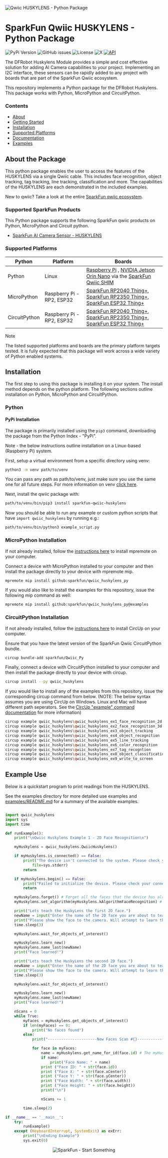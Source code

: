 ![Qwiic HUSKYLENS - Python Package](docs/images/gh-banner.png "qwiic HUSKYLENS Python Package")

# SparkFun Qwiic HUSKYLENS - Python Package

![PyPi Version](https://img.shields.io/pypi/v/sparkfun_qwiic_huskylens)
![GitHub issues](https://img.shields.io/github/issues/sparkfun/qwiic_huskylens_py)
![License](https://img.shields.io/github/license/sparkfun/qwiic_huskylens_py)
![X](https://img.shields.io/twitter/follow/sparkfun)
[![API](https://img.shields.io/badge/API%20Reference-blue)](https://docs.sparkfun.com/qwiic_huskylens_py/classqwiic__huskylens_1_1_qwiic_huskylens.html)

The DFRobot Huskylens Module provides a simple and cost effective solution for adding AI Camera capabilities to your project. Implementing an I2C interface, these sensors can be rapidly added to any project with boards that are part of the SparkFun Qwiic ecosystem.

This repository implements a Python package for the DFRobot Huskylens. This package works with Python, MicroPython and CircuitPython.

### Contents

* [About](#about-the-package)
* [Getting Started](#getting-started)
* [Installation](#installation)
* [Supported Platforms](#supported-platforms)
* [Documentation](https://docs.sparkfun.com/qwiic_huskylens_py/classqwiic__huskylens_1_1_qwiic_huskylens.html)
* [Examples](#examples)

## About the Package

This python package enables the user to access the features of the HUSKYLENS via a single Qwiic cable. This includes face recognition, object tracking, tag tracking, line tracking, classification and more. The capabilities of the HUSKYLENS are each demonstrated in the included examples.

New to qwiic? Take a look at the entire [SparkFun qwiic ecosystem](https://www.sparkfun.com/qwiic).

### Supported SparkFun Products

This Python package supports the following SparkFun qwiic products on Python, MicroPython and Circuit python. 

* [SparkFun AI Camera Sensor - HUSKYLENS](https://www.dfrobot.com/product-1922.html)

### Supported Platforms

| Python | Platform | Boards |
|--|--|--|
| Python | Linux | [Raspberry Pi](https://www.sparkfun.com/raspberry-pi-5-8gb.html) , [NVIDIA Jetson Orin Nano](https://www.sparkfun.com/nvidia-jetson-orin-nano-developer-kit.html) via the [SparkFun Qwiic SHIM](https://www.sparkfun.com/sparkfun-qwiic-shim-for-raspberry-pi.html) |
| MicroPython | Raspberry Pi - RP2, ESP32 | [SparkFun RP2040 Thing+](https://www.sparkfun.com/sparkfun-thing-plus-rp2040.html), [SparkFun RP2350 Thing+](https://www.sparkfun.com/sparkfun-thing-plus-rp2350.html), [SparkFun ESP32 Thing+](https://www.sparkfun.com/sparkfun-thing-plus-esp32-wroom-usb-c.html)
|CircuitPython | Raspberry Pi - RP2, ESP32 | [SparkFun RP2040 Thing+](https://www.sparkfun.com/sparkfun-thing-plus-rp2040.html), [SparkFun RP2350 Thing+](https://www.sparkfun.com/sparkfun-thing-plus-rp2350.html), [SparkFun ESP32 Thing+](https://www.sparkfun.com/sparkfun-thing-plus-esp32-wroom-usb-c.html)

> [!NOTE]
> The listed supported platforms and boards are the primary platform targets tested. It is fully expected that this package will work across a wide variety of Python enabled systems. 

## Installation 

The first step to using this package is installing it on your system. The install method depends on the python platform. The following sections outline installation on Python, MicroPython and CircuitPython.

### Python 

#### PyPi Installation

The package is primarily installed using the `pip3` command, downloading the package from the Python Index - "PyPi". 

Note - the below instructions outline installation on a Linux-based (Raspberry Pi) system.

First, setup a virtual environment from a specific directory using venv:
```sh
python3 -m venv path/to/venv
```
You can pass any path as path/to/venv, just make sure you use the same one for all future steps. For more information on venv [click here](https://docs.python.org/3/library/venv.html).

Next, install the qwiic package with:
```sh
path/to/venv/bin/pip3 install sparkfun-qwiic-huskylens
```
Now you should be able to run any example or custom python scripts that have `import qwiic_huskylens` by running e.g.:
```sh
path/to/venv/bin/python3 example_script.py
```

### MicroPython Installation
If not already installed, follow the [instructions here](https://docs.micropython.org/en/latest/reference/mpremote.html) to install mpremote on your computer.

Connect a device with MicroPython installed to your computer and then install the package directly to your device with mpremote mip.
```sh
mpremote mip install github:sparkfun/qwiic_huskylens_py
```

If you would also like to install the examples for this repository, issue the following mip command as well:
```sh
mpremote mip install github:sparkfun/qwiic_huskylens_py@examples
```

### CircuitPython Installation
If not already installed, follow the [instructions here](https://docs.circuitpython.org/projects/circup/en/latest/#installation) to install CircUp on your computer.

Ensure that you have the latest version of the SparkFun Qwiic CircuitPython bundle. 
```sh
circup bundle-add sparkfun/Qwiic_Py
```

Finally, connect a device with CircuitPython installed to your computer and then install the package directly to your device with circup.
```sh
circup install --py qwiic_huskylens
```

If you would like to install any of the examples from this repository, issue the corresponding circup command from below. (NOTE: The below syntax assumes you are using CircUp on Windows. Linux and Mac will have different path seperators. See the [CircUp "example" command documentation](https://learn.adafruit.com/keep-your-circuitpython-libraries-on-devices-up-to-date-with-circup/example-command) for more information)

```sh
circup example qwiic_huskylens\qwiic_huskylens_ex1_face_recognition_2d
circup example qwiic_huskylens\qwiic_huskylens_ex2_face_recognition_3d
circup example qwiic_huskylens\qwiic_huskylens_ex3_object_tracking
circup example qwiic_huskylens\qwiic_huskylens_ex4_object_recognition
circup example qwiic_huskylens\qwiic_huskylens_ex5_line_tracking
circup example qwiic_huskylens\qwiic_huskylens_ex6_color_recognition
circup example qwiic_huskylens\qwiic_huskylens_ex7_tag_recogntion
circup example qwiic_huskylens\qwiic_huskylens_ex8_object_classification
circup example qwiic_huskylens\qwiic_huskylens_ex9_write_to_screen
```

Example Use
 ---------------
Below is a quickstart program to print readings from the HUSKYLENS.

See the examples directory for more detailed use examples and [examples/README.md](https://github.com/sparkfun/qwiic_huskylens_py/blob/master/examples/README.md) for a summary of the available examples.

```python

import qwiic_huskylens 
import sys
import time

def runExample():
	print("\nQwiic Huskylens Example 1 - 2D Face Recognition\n")

	myHuskylens = qwiic_huskylens.QwiicHuskylens() 

	if myHuskylens.is_connected() == False:
		print("The device isn't connected to the system. Please check your connection",
			file=sys.stderr)
		return

	if myHuskylens.begin() == False:
		print("Failed to initialize the device. Please check your connection", file=sys.stderr)
		return

	myHuskylens.forget() # Forget all the faces that the device has already learned
	myHuskylens.set_algorithm(myHuskylens.kAlgorithmFaceRecognition) # The device has several algorithms, we want to use face recognition

	print("Lets teach the HuskyLens the first 2D face.")
	newName = input("Enter the name of the 2D face you are about to teach the lens: ")
	print("Please show the face to the camera. Will attempt to learn the face in 3 seconds.")
	time.sleep(3)

	myHuskylens.wait_for_objects_of_interest()

	myHuskylens.learn_new()
	myHuskylens.name_last(newName)
	print("Face learned!")

	print("Lets teach the HuskyLens the second 2D face.")
	newName = input("Enter the name of the 2D face you are about to teach the lens: ")
	print("Please show the face to the camera. Will attempt to learn the face in 3 seconds.")
	time.sleep(3)

	myHuskylens.wait_for_objects_of_interest()

	myHuskylens.learn_new()
	myHuskylens.name_last(newName)
	print("Face learned!")

	nScans = 0
	while True:
		myFaces = myHuskylens.get_objects_of_interest()
		if len(myFaces) == 0:
			print("No faces found")
		else:
			print("----------------------New Faces Scan #{}----------------------".format(nScans))

			for face in myFaces:
				name = myHuskylens.get_name_for_id(face.id) # The myHuskylens object keeps track of the names we have assigned this program run
				if name:
					print("Face Name: " + name)
				print ("Face ID: " + str(face.id))
				print ("Face X: " + str(face.xCenter))
				print ("Face Y: " + str(face.yCenter))
				print ("Face Width: " + str(face.width))
				print ("Face Height: " + str(face.height))
				print("\n")

				nScans += 1

		time.sleep(2)

if __name__ == '__main__':
	try:
		runExample()
	except (KeyboardInterrupt, SystemExit) as exErr:
		print("\nEnding Example")
		sys.exit(0)
```
<p align="center">
<img src="https://cdn.sparkfun.com/assets/custom_pages/3/3/4/dark-logo-red-flame.png" alt="SparkFun - Start Something">
</p>
